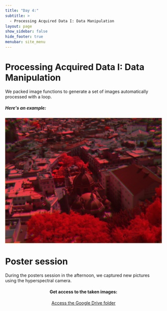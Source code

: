 ```yaml
---
title: "Day 4:"
subtitle: >
  - Processing Acquired Data I: Data Manipulation
layout: page
show_sidebar: false
hide_footer: true
menubar: site_menu
---
```


# Processing Acquired Data I: Data Manipulation

We packed image functions to generate a set of images automatically processed with a loop.

##### Here's an example: 
  ![DEMO IMG](/assets/images/foto9.jpg)


# Poster session

During the posters session in the afternoon, we captured new pictures using the hyperspectral camera.

<center>
  <h4>Get access to the taken images:</h4>
  <a href="https://drive.google.com/drive/folders/1jFyR5ZJNmC-unjSFPAKmLj_lbDbMlTKk?usp=sharing" class="button is-primary is-normal is-outlined is-fullwidth" target="_blank">Access the Google Drive folder</a>
</center><br>